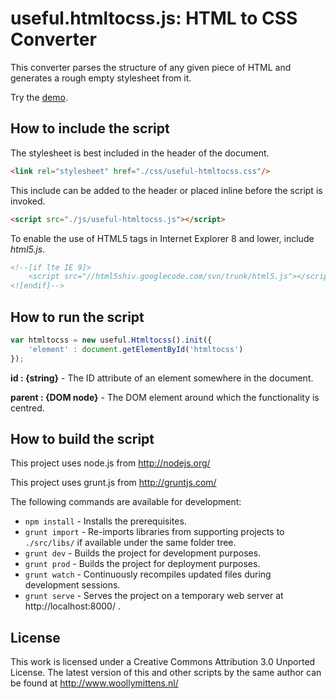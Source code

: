 # useful.htmltocss.js: HTML to CSS Converter

This converter parses the structure of any given piece of HTML and generates a rough empty stylesheet from it.

Try the <a href="http://www.woollymittens.nl/useful/default.php?url=useful-htmltocss">demo</a>.

## How to include the script

The stylesheet is best included in the header of the document.

```html
<link rel="stylesheet" href="./css/useful-htmltocss.css"/>
```

This include can be added to the header or placed inline before the script is invoked.

```html
<script src="./js/useful-htmltocss.js"></script>
```

To enable the use of HTML5 tags in Internet Explorer 8 and lower, include *html5.js*.

```html
<!--[if lte IE 9]>
	<script src="//html5shiv.googlecode.com/svn/trunk/html5.js"></script>
<![endif]-->
```

## How to run the script

```javascript
var htmltocss = new useful.Htmltocss().init({
	'element' : document.getElementById('htmltocss')
});
```

**id : {string}** - The ID attribute of an element somewhere in the document.

**parent : {DOM node}** - The DOM element around which the functionality is centred.

## How to build the script

This project uses node.js from http://nodejs.org/

This project uses grunt.js from http://gruntjs.com/

The following commands are available for development:
+ `npm install` - Installs the prerequisites.
+ `grunt import` - Re-imports libraries from supporting projects to `./src/libs/` if available under the same folder tree.
+ `grunt dev` - Builds the project for development purposes.
+ `grunt prod` - Builds the project for deployment purposes.
+ `grunt watch` - Continuously recompiles updated files during development sessions.
+ `grunt serve` - Serves the project on a temporary web server at http://localhost:8000/ .

## License

This work is licensed under a Creative Commons Attribution 3.0 Unported License. The latest version of this and other scripts by the same author can be found at http://www.woollymittens.nl/
